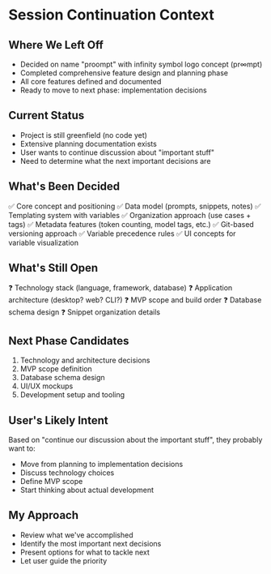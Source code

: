 # Session Continuation Context

## Where We Left Off
- Decided on name "proompt" with infinity symbol logo concept (pr∞mpt)
- Completed comprehensive feature design and planning phase
- All core features defined and documented
- Ready to move to next phase: implementation decisions

## Current Status
- Project is still greenfield (no code yet)
- Extensive planning documentation exists
- User wants to continue discussion about "important stuff"
- Need to determine what the next important decisions are

## What's Been Decided
✅ Core concept and positioning
✅ Data model (prompts, snippets, notes)
✅ Templating system with variables
✅ Organization approach (use cases + tags)
✅ Metadata features (token counting, model tags, etc.)
✅ Git-based versioning approach
✅ Variable precedence rules
✅ UI concepts for variable visualization

## What's Still Open
❓ Technology stack (language, framework, database)
❓ Application architecture (desktop? web? CLI?)
❓ MVP scope and build order
❓ Database schema design
❓ Snippet organization details

## Next Phase Candidates
1. Technology and architecture decisions
2. MVP scope definition
3. Database schema design
4. UI/UX mockups
5. Development setup and tooling

## User's Likely Intent
Based on "continue our discussion about the important stuff", they probably want to:
- Move from planning to implementation decisions
- Discuss technology choices
- Define MVP scope
- Start thinking about actual development

## My Approach
- Review what we've accomplished
- Identify the most important next decisions
- Present options for what to tackle next
- Let user guide the priority